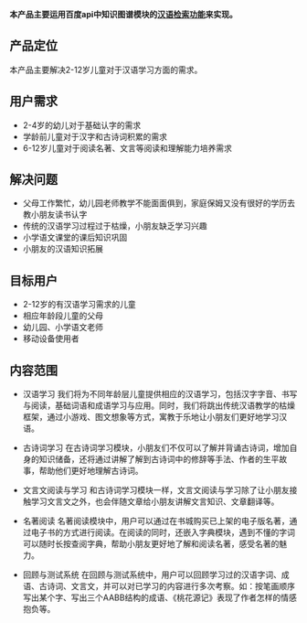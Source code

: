 **本产品主要运用百度api中知识图谱模块的[汉语检索功能](http://ai.baidu.com/tech/cognitive/hanyu)来实现。**


## 产品定位

本产品主要解决2-12岁儿童对于汉语学习方面的需求。

## 用户需求
* 2-4岁的幼儿对于基础认字的需求
* 学龄前儿童对于汉字和古诗词积累的需求
* 6-12岁儿童对于阅读名著、文言等阅读和理解能力培养需求

## 解决问题
* 父母工作繁忙，幼儿园老师教学不能面面俱到，家庭保姆又没有很好的学历去教小朋友读书认字
* 传统的汉语学习过程过于枯燥，小朋友缺乏学习兴趣
* 小学语文课堂的课后知识巩固
* 小朋友的汉语知识拓展

## 目标用户
* 2-12岁的有汉语学习需求的儿童
* 相应年龄段儿童的父母
* 幼儿园、小学语文老师
* 移动设备使用者

## 内容范围
* 汉语学习
我们将为不同年龄层儿童提供相应的汉语学习，包括汉字字音、书写与阅读，基础词语和成语学习与应用。同时，我们将跳出传统汉语教学的枯燥框架，通过小游戏、图文想象等方式，寓教于乐地让小朋友们更好地学习汉语。

* 古诗词学习
在古诗词学习模块，小朋友们不仅可以了解并背诵古诗词，增加自身的知识储备，还将通过讲解了解到古诗词中的修辞等手法、作者的生平故事，帮助他们更好地理解古诗词。

* 文言文阅读与学习
和古诗词学习模块一样，文言文阅读与学习除了让小朋友接触学习文言文之外，也会伴随文章给小朋友讲解文言知识、文章翻译等。

* 名著阅读
名著阅读模块中，用户可以通过在书城购买已上架的电子版名著，通过电子书的方式进行阅读。在阅读的同时，还嵌入字典模块，遇到不懂的字词可以随时长按查阅字典，帮助小朋友更好地了解和阅读名著，感受名著的魅力。

* 回顾与测试系统
在回顾与测试系统中，用户可以回顾学习过的汉语字词、成语、古诗词、文言文，并可以对已学习的内容进行多次考察。如：按笔画顺序写出某个字、写出三个AABB结构的成语、《桃花源记》表现了作者怎样的情感抱负等。

